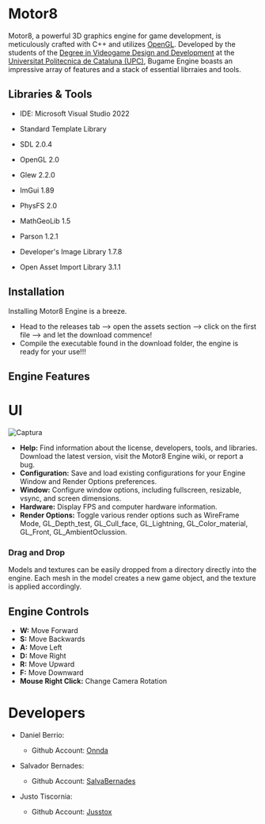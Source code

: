 # Motor8

Motor8, a powerful 3D graphics engine for game development, is meticulously crafted with C++ and utilizes [OpenGL](https://www.opengl.org/). Developed by the students of the [Degree in Videogame Design and Development](https://www.citm.upc.edu/ing/estudis/graus-videojocs/) at the [Universitat Politecnica de Cataluna (UPC)](https://www.upc.edu/ca), Bugame Engine boasts an impressive array of features and a stack of essential librraies and tools.

## Libraries & Tools

- IDE: Microsoft Visual Studio 2022

- Standard Template Library
- SDL 2.0.4
- OpenGL 2.0
- Glew 2.2.0
- ImGui 1.89
- PhysFS 2.0
- MathGeoLib 1.5
- Parson 1.2.1
- Developer's Image Library 1.7.8
- Open Asset Import Library 3.1.1

## Installation

Installing Motor8 Engine is a breeze. 

- Head to the releases tab --> open the assets section --> click on the first file --> and let the download commence!
- Compile the executable found in the download folder, the engine is ready for your use!!!

## Engine Features

# UI
![Captura](https://user-images.githubusercontent.com/72123380/198897943-5197fc2b-91a8-4721-a32c-ff061b5348c8.PNG)

- **Help:** Find information about the license, developers, tools, and libraries. Download the latest version, visit the Motor8 Engine wiki, or report a bug.
- **Configuration:** Save and load existing configurations for your Engine Window and Render Options preferences.
- **Window:** Configure window options, including fullscreen, resizable, vsync, and screen dimensions.
- **Hardware:** Display FPS and computer hardware information.
- **Render Options:** Toggle various render options such as WireFrame Mode, GL_Depth_test, GL_Cull_face, GL_Lightning, GL_Color_material, GL_Front, GL_AmbientOclussion.

### Drag and Drop

Models and textures can be easily dropped from a directory directly into the engine. Each mesh in the model creates a new game object, and the texture is applied accordingly.

## Engine Controls

- **W:** Move Forward
- **S:** Move Backwards
- **A:** Move Left
- **D:** Move Right
- **R:** Move Upward
- **F:** Move Downward
- **Mouse Right Click:** Change Camera Rotation

# Developers

- Daniel Berrio:
  - Github Account: [Onnda](https://github.com/Onnda)

- Salvador Bernades:
  - Github Account: [SalvaBernades](https://github.com/SalvaBernades)

- Justo Tiscornia:
  - Github Account: [Jusstox](https://github.com/Jusstox)
